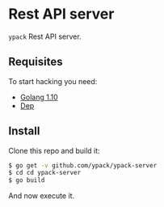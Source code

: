 # Rest API server

`ypack` Rest API server.

## Requisites
To start hacking you need:
* [Golang 1.10](https://golang.org/)
* [Dep](https://github.com/golang/dep)

## Install
Clone this repo and build it:

```bash
$ go get -v github.com/ypack/ypack-server
$ cd cd ypack-server
$ go build
```
And now execute it.
